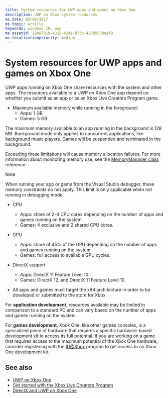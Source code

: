 ```yaml
---
title: System resources for UWP apps and games on Xbox One
description: UWP on Xbox system resources
ms.date: 02/08/2017
ms.topic: article
keywords: windows 10, uwp
ms.assetid: 12e87019-4315-424e-b73c-426d565deef9
ms.localizationpriority: medium
---
```

# System resources for UWP apps and games on Xbox One

UWP apps running on Xbox One share resources with the system and other apps. 
The resources available to a UWP on Xbox One app depend on whether you submit as an app or as an Xbox Live Creators Program game.

* Maximum available memory while running in the foreground:
    * Apps: 1 GB
    * Games: 5 GB

The maximum memory available to an app running in the background is 128 MB. Background mode only applies to concurrent applications, like background music players.  Games will be suspended and terminated in the background.


Exceeding these limitations will cause memory allocation failures. For more information about monitoring memory use, see the [MemoryManager class](https://docs.microsoft.com/uwp/api/windows.system.memorymanager) reference.

> [!NOTE]
> When running your app or game from the Visual Studio debugger, these memory constraints do not apply. This limit is only applicable when not running in debugging mode.

* CPU
    * Apps: share of 2-4 CPU cores depending on the number of apps and games running on the system.
    * Games: 4 exclusive and 2 shared CPU cores.

* GPU
    * Apps: share of 45% of the GPU depending on the number of apps and games running on the system.
    * Games: full access to available GPU cycles.

* DirectX support
    * Apps: DirectX 11 Feature Level 10.
    * Games: DirectX 12, and DirectX 11 Feature Level 10.

* All apps and games must target the x64 architecture in order to be developed or submitted to the store for Xbox.  

For **application development**, resources available may be limited in comparison to a standard PC and can vary based on the number of apps and games running on the system.

For **games development**, Xbox One, like other games consoles, 
is a specialized piece of hardware that requires a specific hardware-based development kit to access its full potential. 
If you are working on a game that requires access to the maximum potential of the Xbox One hardware, 
consider registering with the [ID@Xbox](https://www.xbox.com/Developers/id) program to get access to an Xbox One development kit.

## See also
- [UWP on Xbox One](index.md)
- [Get started with the Xbox Live Creators Program](https://docs.microsoft.com/gaming/xbox-live/get-started-with-creators/creators-program)
- [DirectX and UWP on Xbox One](https://walbourn.github.io/)